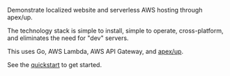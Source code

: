 Demonstrate localized website and serverless AWS hosting through apex/up.

The technology stack is simple to install, simple to operate,
cross-platform, and eliminates the need for "dev" servers.

This uses Go, AWS Lambda, AWS API Gateway, and
[apex/up](https://up.docs.apex.sh/).

See the [quickstart](QUICKSTART.md) to get started.
